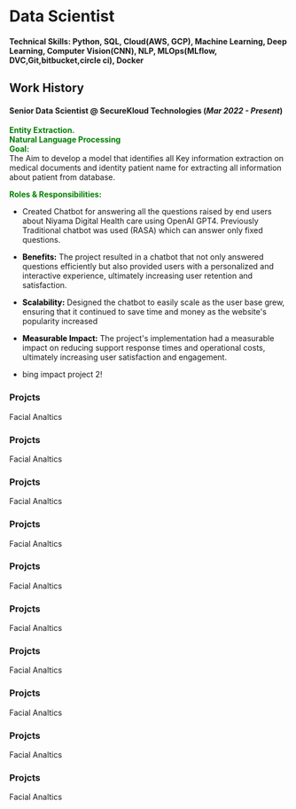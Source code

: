 # Data Scientist

#### Technical Skills: Python, SQL, Cloud(AWS, GCP), Machine Learning, Deep Learning, Computer Vision(CNN), NLP, MLOps(MLflow, DVC,Git,bitbucket,circle ci), Docker

## Work History
#### <b>Senior Data Scientist @ SecureKloud Technologies (_Mar 2022 - Present_)</b>
<span style="color:green; font-weight:bold;">Entity Extraction. </span>\
<span style="color:green; font-weight:bold;">Natural Language Processing  </span>\
<span style="color:green; font-weight:bold;">Goal: </span>\
The Aim to develop a model that identifies all Key information extraction on medical documents and identity patient name for extracting all information about patient from database.

<span style="color:green; font-weight:bold;">Roles & Responsibilities: </span>
-	Created Chatbot for answering all the questions raised by end users about Niyama Digital Health care using OpenAI GPT4. Previously Traditional chatbot was used (RASA) which can answer only fixed questions.
-	<span style="color:black; font-weight:bold;">Benefits:</span> The project resulted in a chatbot that not only answered questions efficiently but also provided users with a personalized and interactive experience, ultimately increasing user retention and satisfaction.
-	<span style="color:black; font-weight:bold;">Scalability:</span> Designed the chatbot to easily scale as the user base grew, ensuring that it continued to save time and money as the website's popularity increased

- <span style="color:black; font-weight:bold;">Measurable Impact:</span> The project's implementation had a measurable impact on reducing support response times and operational costs, ultimately increasing user satisfaction and engagement.


- bing impact project 2!

### Projcts
Facial Analtics

### Projcts
Facial Analtics

### Projcts
Facial Analtics

### Projcts
Facial Analtics

### Projcts
Facial Analtics

### Projcts
Facial Analtics

### Projcts
Facial Analtics

### Projcts
Facial Analtics

### Projcts
Facial Analtics

### Projcts
Facial Analtics
